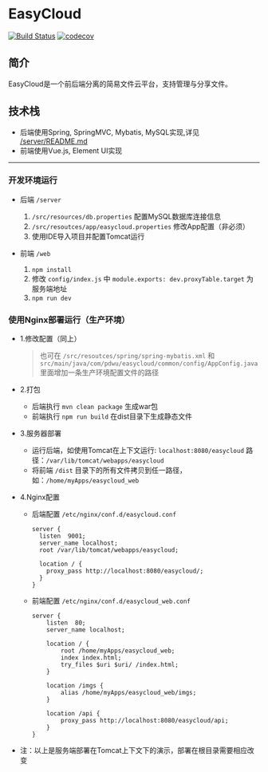 # EasyCloud  

[![Build Status](https://travis-ci.org/pdwu/EasyCloud.svg?branch=master)](https://travis-ci.org/pdwu/EasyCloud)
[![codecov](https://codecov.io/gh/pdwu/EasyCloud/branch/master/graph/badge.svg)](https://codecov.io/gh/pdwu/EasyCloud) 

## 简介
EasyCloud是一个前后端分离的简易文件云平台，支持管理与分享文件。  

## 技术栈
- 后端使用Spring, SpringMVC, Mybatis, MySQL实现,详见 [/server/README.md](./server/README.md)
- 前端使用Vue.js, Element UI实现

---  

### 开发环境运行  
- 后端 `/server`
  1. `/src/resources/db.properties` 配置MySQL数据库连接信息 
  2. `/src/resoutces/app/easycloud.properties` 修改App配置（非必须） 
  3. 使用IDE导入项目并配置Tomcat运行  

- 前端 `/web`
  1. `npm install`
  2. 修改 `config/index.js` 中 `module.exports: dev.proxyTable.target` 为服务端地址
  3. `npm run dev`  

### 使用Nginx部署运行（生产环境）
- 1.修改配置（同上）  
  > 也可在 `/src/resoutces/spring/spring-mybatis.xml` 和 `src/main/java/com/pdwu/easycloud/common/config/AppConfig.java` 里面增加一条生产环境配置文件的路径

- 2.打包
  - 后端执行 `mvn clean package` 生成war包 
  - 前端执行 `npm run build` 在dist目录下生成静态文件

- 3.服务器部署
  - 运行后端，如使用Tomcat在上下文运行: `localhost:8080/easycloud`  路径：`/var/lib/tomcat/webapps/easycloud`
  - 将前端 `/dist` 目录下的所有文件拷贝到任一路径，如：`/home/myApps/easycloud_web`

- 4.Nginx配置  
  
  - 后端配置  `/etc/nginx/conf.d/easycloud.conf`  
    ```
    server {
      listen  9001;
      server_name localhost;
      root /var/lib/tomcat/webapps/easycloud;

      location / {
        proxy_pass http://localhost:8080/easycloud/;
      }
    }
    ```

  - 前端配置 `/etc/nginx/conf.d/easycloud_web.conf`  
    ```
    server {
        listen  80;
        server_name localhost;
    
        location / {
            root /home/myApps/easycloud_web;
            index index.html;
            try_files $uri $uri/ /index.html;
        }
    
        location /imgs {
            alias /home/myApps/easycloud_web/imgs;
        }
    
        location /api {
            proxy_pass http://localhost:8080/easycloud/api;
        }
    }
    ```  

- 注：以上是服务端部署在Tomcat上下文下的演示，部署在根目录需要相应改变